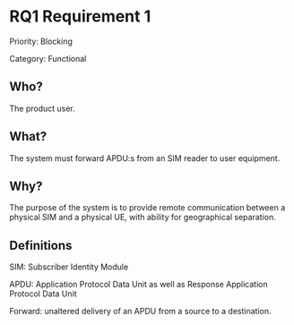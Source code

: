 # RQ1 Requirement 1

Priority: Blocking

Category: Functional

## Who?

The product user.

## What?

The system must forward APDU:s from an SIM reader to user
equipment.

## Why?

The purpose of the system is to provide remote communication
between a physical SIM and a physical UE, with ability for
geographical separation.

## Definitions

SIM: Subscriber Identity Module

APDU: Application Protocol Data Unit as well as Response
Application Protocol Data Unit

Forward: unaltered delivery of an APDU from a source to a
destination.
